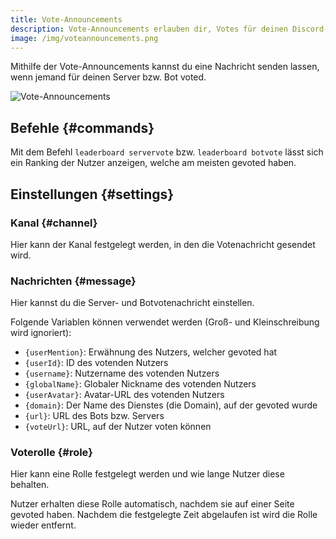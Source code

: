 ```yaml
---
title: Vote-Announcements
description: Vote-Announcements erlauben dir, Votes für deinen Discord-Server oder -Bot zu sammeln - sende einfach eine vollständig konfigurierbare Nachricht oder füge dem Nutzer eine Rolle für eine benutzerdefinierte Zeit hinzu.
image: /img/voteannouncements.png
---
```


Mithilfe der Vote-Announcements kannst du eine Nachricht senden lassen, wenn jemand für deinen Server bzw. Bot voted.

![Vote-Announcements](/img/voteannouncements.png)

## Befehle {#commands}

Mit dem Befehl `leaderboard servervote` bzw. `leaderboard botvote` lässt sich ein Ranking der Nutzer anzeigen, welche am meisten gevoted haben.

## Einstellungen {#settings}

### Kanal {#channel}

Hier kann der Kanal festgelegt werden, in den die Votenachricht gesendet wird.

### Nachrichten {#message}

Hier kannst du die Server- und Botvotenachricht einstellen.

Folgende Variablen können verwendet werden (Groß- und Kleinschreibung wird ignoriert):
- `{userMention}`: Erwähnung des Nutzers, welcher gevoted hat
- `{userId}`: ID des votenden Nutzers
- `{username}`: Nutzername des votenden Nutzers
- `{globalName}`: Globaler Nickname des votenden Nutzers
- `{userAvatar}`: Avatar-URL des votenden Nutzers
- `{domain}`: Der Name des Dienstes (die Domain), auf der gevoted wurde
- `{url}`: URL des Bots bzw. Servers
- `{voteUrl}`: URL, auf der Nutzer voten können

### Voterolle {#role}

Hier kann eine Rolle festgelegt werden und wie lange Nutzer diese behalten.

Nutzer erhalten diese Rolle automatisch, nachdem sie auf einer Seite gevoted haben.
Nachdem die festgelegte Zeit abgelaufen ist wird die Rolle wieder entfernt.

